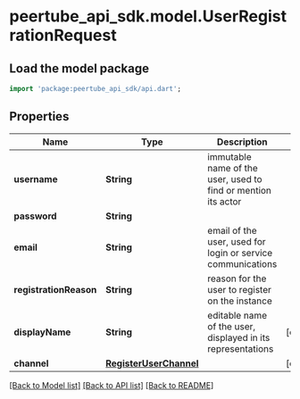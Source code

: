 # peertube_api_sdk.model.UserRegistrationRequest

## Load the model package
```dart
import 'package:peertube_api_sdk/api.dart';
```

## Properties
Name | Type | Description | Notes
------------ | ------------- | ------------- | -------------
**username** | **String** | immutable name of the user, used to find or mention its actor | 
**password** | **String** |  | 
**email** | **String** | email of the user, used for login or service communications | 
**registrationReason** | **String** | reason for the user to register on the instance | 
**displayName** | **String** | editable name of the user, displayed in its representations | [optional] 
**channel** | [**RegisterUserChannel**](RegisterUserChannel.md) |  | [optional] 

[[Back to Model list]](../README.md#documentation-for-models) [[Back to API list]](../README.md#documentation-for-api-endpoints) [[Back to README]](../README.md)


